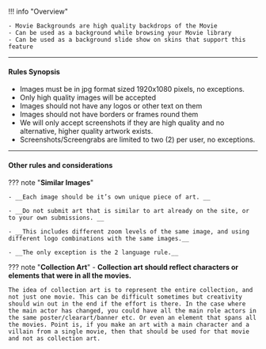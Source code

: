!!! info "Overview"

    - Movie Backgrounds are high quality backdrops of the Movie
    - Can be used as a background while browsing your Movie library
    - Can be used as a background slide show on skins that support this feature

---

#### **Rules Synopsis**

- Images must be in jpg format sized 1920x1080 pixels, no exceptions.
- Only high quality images will be accepted
- Images should not have any logos or other text on them
- Images should not have borders or frames round them
- We will only accept screenshots if they are high quality and no alternative, higher quality artwork exists.
- Screenshots/Screengrabs are limited to two (2) per user, no exceptions.

---

#### __Other rules and considerations__

??? note "**Similar Images**"  

    - __Each image should be it’s own unique piece of art. __

    - __Do not submit art that is similar to art already on the site, or to your own submissions. __

    - __This includes different zoom levels of the same image, and using different logo combinations with the same images.__

    - __The only exception is the 2 language rule.__


??? note "**Collection Art**"
    - __Collection art should reflect characters or elements that were in all the movies.__

    The idea of collection art is to represent the entire collection, and not just one movie. This can be difficult sometimes but creativity should win out in the end if the effort is there. In the case where the main actor has changed, you could have all the main role actors in the same poster/clearart/banner etc. Or even an element that spans all the movies. Point is, if you make an art with a main character and a villain from a single movie, then that should be used for that movie and not as collection art.